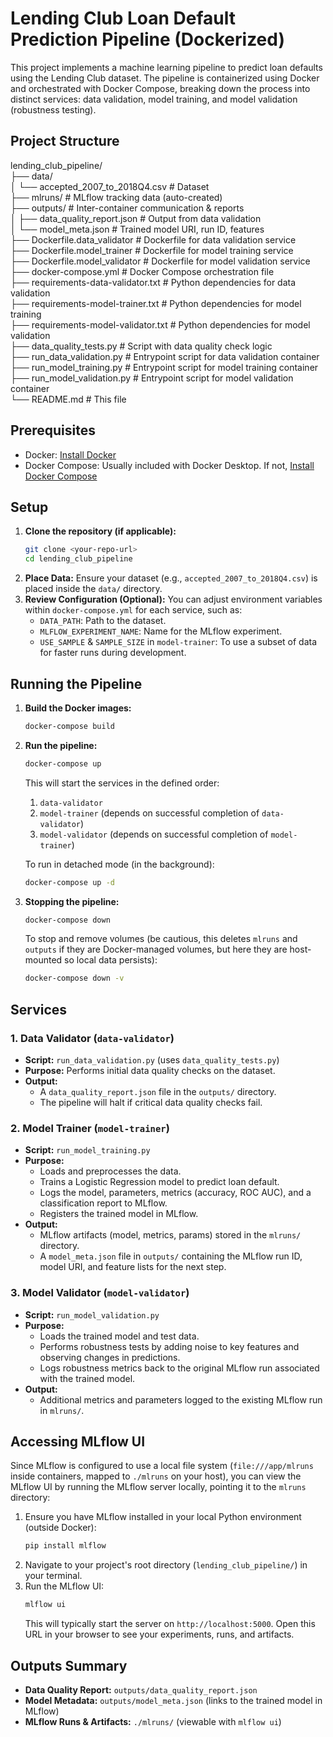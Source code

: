 # Lending Club Loan Default Prediction Pipeline (Dockerized)

This project implements a machine learning pipeline to predict loan defaults using the Lending Club dataset. The pipeline is containerized using Docker and orchestrated with Docker Compose, breaking down the process into distinct services: data validation, model training, and model validation (robustness testing).

## Project Structure

lending_club_pipeline/  
├── data/  
│ └── accepted_2007_to_2018Q4.csv # Dataset  
├── mlruns/ # MLflow tracking data (auto-created)  
├── outputs/ # Inter-container communication & reports  
│ ├── data_quality_report.json # Output from data validation  
│ └── model_meta.json # Trained model URI, run ID, features  
├── Dockerfile.data_validator # Dockerfile for data validation service  
├── Dockerfile.model_trainer # Dockerfile for model training service  
├── Dockerfile.model_validator # Dockerfile for model validation service  
├── docker-compose.yml # Docker Compose orchestration file  
├── requirements-data-validator.txt # Python dependencies for data validation  
├── requirements-model-trainer.txt # Python dependencies for model training  
├── requirements-model-validator.txt # Python dependencies for model validation  
├── data_quality_tests.py # Script with data quality check logic  
├── run_data_validation.py # Entrypoint script for data validation container  
├── run_model_training.py # Entrypoint script for model training container  
├── run_model_validation.py # Entrypoint script for model validation container  
└── README.md # This file  

## Prerequisites

*   Docker: [Install Docker](https://docs.docker.com/get-docker/)
*   Docker Compose: Usually included with Docker Desktop. If not, [Install Docker Compose](https://docs.docker.com/compose/install/)

## Setup

1.  **Clone the repository (if applicable):**
    ```bash
    git clone <your-repo-url>
    cd lending_club_pipeline
    ```
2.  **Place Data:**
    Ensure your dataset (e.g., `accepted_2007_to_2018Q4.csv`) is placed inside the `data/` directory.
3.  **Review Configuration (Optional):**
    You can adjust environment variables within `docker-compose.yml` for each service, such as:
    *   `DATA_PATH`: Path to the dataset.
    *   `MLFLOW_EXPERIMENT_NAME`: Name for the MLflow experiment.
    *   `USE_SAMPLE` & `SAMPLE_SIZE` in `model-trainer`: To use a subset of data for faster runs during development.

## Running the Pipeline

1.  **Build the Docker images:**
    ```bash
    docker-compose build
    ```
2.  **Run the pipeline:**
    ```bash
    docker-compose up
    ```
    This will start the services in the defined order:
    1.  `data-validator`
    2.  `model-trainer` (depends on successful completion of `data-validator`)
    3.  `model-validator` (depends on successful completion of `model-trainer`)

    To run in detached mode (in the background):
    ```bash
    docker-compose up -d
    ```

3.  **Stopping the pipeline:**
    ```bash
    docker-compose down
    ```
    To stop and remove volumes (be cautious, this deletes `mlruns` and `outputs` if they are Docker-managed volumes, but here they are host-mounted so local data persists):
    ```bash
    docker-compose down -v
    ```

## Services

### 1. Data Validator (`data-validator`)
*   **Script:** `run_data_validation.py` (uses `data_quality_tests.py`)
*   **Purpose:** Performs initial data quality checks on the dataset.
*   **Output:**
    *   A `data_quality_report.json` file in the `outputs/` directory.
    *   The pipeline will halt if critical data quality checks fail.

### 2. Model Trainer (`model-trainer`)
*   **Script:** `run_model_training.py`
*   **Purpose:**
    *   Loads and preprocesses the data.
    *   Trains a Logistic Regression model to predict loan default.
    *   Logs the model, parameters, metrics (accuracy, ROC AUC), and a classification report to MLflow.
    *   Registers the trained model in MLflow.
*   **Output:**
    *   MLflow artifacts (model, metrics, params) stored in the `mlruns/` directory.
    *   A `model_meta.json` file in `outputs/` containing the MLflow run ID, model URI, and feature lists for the next step.

### 3. Model Validator (`model-validator`)
*   **Script:** `run_model_validation.py`
*   **Purpose:**
    *   Loads the trained model and test data.
    *   Performs robustness tests by adding noise to key features and observing changes in predictions.
    *   Logs robustness metrics back to the original MLflow run associated with the trained model.
*   **Output:**
    *   Additional metrics and parameters logged to the existing MLflow run in `mlruns/`.

## Accessing MLflow UI

Since MLflow is configured to use a local file system (`file:///app/mlruns` inside containers, mapped to `./mlruns` on your host), you can view the MLflow UI by running the MLflow server locally, pointing it to the `mlruns` directory:

1.  Ensure you have MLflow installed in your local Python environment (outside Docker):
    ```bash
    pip install mlflow
    ```
2.  Navigate to your project's root directory (`lending_club_pipeline/`) in your terminal.
3.  Run the MLflow UI:
    ```bash
    mlflow ui
    ```
    This will typically start the server on `http://localhost:5000`. Open this URL in your browser to see your experiments, runs, and artifacts.

## Outputs Summary

*   **Data Quality Report:** `outputs/data_quality_report.json`
*   **Model Metadata:** `outputs/model_meta.json` (links to the trained model in MLflow)
*   **MLflow Runs & Artifacts:** `./mlruns/` (viewable with `mlflow ui`)
